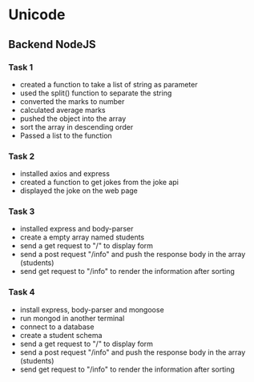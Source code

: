 # Unicode
## Backend NodeJS
### Task 1
- created a function to take a list of string as parameter
- used the split() function to separate the string
- converted the marks to number
- calculated average marks
- pushed the object into the array
- sort the array in descending order
- Passed a list to the function

### Task 2
- installed axios and express
- created a function to get jokes from the joke api
- displayed the joke on the web page

### Task 3
- installed express and body-parser
- create a empty array named students
- send a get request to "/" to display form
- send a post request "/info" and push the response body in the array (students)
- send get request to "/info" to render the information after sorting

### Task 4
- install express, body-parser and mongoose
- run mongod in another terminal
- connect to a database
- create a student schema
- send a get request to "/" to display form
- send a post request "/info" and push the response body in the array (students)
- send get request to "/info" to render the information after sorting
